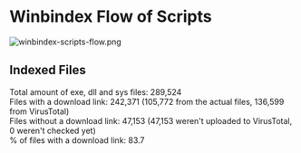 # Winbindex Flow of Scripts

![winbindex-scripts-flow.png](winbindex-scripts-flow.png)

## Indexed Files

<!--FileStats-->
Total amount of exe, dll and sys files: 289,524  
Files with a download link: 242,371 (105,772 from the actual files, 136,599 from VirusTotal)  
Files without a download link: 47,153 (47,153 weren't uploaded to VirusTotal, 0 weren't checked yet)  
% of files with a download link: 83.7  
<!--/FileStats-->
